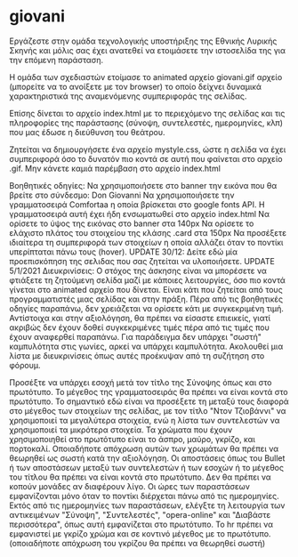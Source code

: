 # giovani

Εργάζεστε στην ομάδα τεχνολογικής υποστήριξης της Εθνικής Λυρικής Σκηνής και μόλις σας έχει ανατεθεί να ετοιμάσετε την ιστοσελίδα της για την επόμενη παράσταση.

Η ομάδα των σχεδιαστών ετοίμασε το animated αρχείο giovani.gif αρχείο (μπορείτε να το ανοίξετε με τον browser) το οποίο δείχνει δυναμικά χαρακτηριστικά της αναμενόμενης συμπεριφοράς της σελίδας.

Επίσης δίνεται το αρχείο index.html με το περιεχόμενο της σελίδας και τις πληροφορίες της παράστασης (σύνοψη, συντελεστές, ημερομηνίες, κλπ) που μας έδωσε η διεύθυνση του θεάτρου.

Ζητείται να δημιουργήσετε ένα αρχείο mystyle.css, ώστε η σελίδα να έχει συμπεριφορά όσο το δυνατόν πιο κοντά σε αυτή που φαίνεται στο αρχείο .gif. Μην κάνετε καμιά παρέμβαση στο αρχείο index.html

Βοηθητικές οδηγίες:
Να χρησιμοποιήσετε στο banner την εικόνα που θα βρείτε στο σύνδεσμο: Don Giovanni
Να χρησιμοποιήσετε την γραμματοσειρά Comfortaa η οποία βρίσκεται στο google fonts API. Η γραμματοσειρά αυτή έχει ήδη ενσωματωθεί στο αρχείο index.html
Να ορίσετε το ύψος της εικόνας στο banner στα 140px
Να ορίσετε το ελάχιστο πλάτος του στοιχείου της κλάσης .card στα 150px
Να προσέξετε ιδιαίτερα τη συμπεριφορά των στοιχείων η οποία αλλάζει όταν το ποντίκι υπερίπταται πάνω τους (hover).
UPDATE 30/12: Δείτε εδώ μία προεπισκόπηση της σελιδας που σας ζητείται να υλοποιήσετε.
UPDATE 5/1/2021 Διευκρινίσεις:
Ο στόχος της άσκησης είναι να μπορέσετε να φτιάξετε τη ζητούμενη σελίδα μαζί με κάποιες λειτουργίες, όσο πιο κοντά γίνεται στο animated αρχείο που δίνεται. Είναι κάτι που ζητείται από τους προγραμματιστές μιας σελίδας και στην πράξη. Πέρα από τις βοηθητικές οδηγίες παραπάνω, δεν χρειάζεται να ορίσετε κάτι με συγκεκριμένη τιμή. 
Αντίστοιχα και στην αξιολόγηση, θα πρέπει να είσαστε επιεικείς, γιατί ακριβώς δεν έχουν δοθεί συγκεκριμένες τιμές πέρα από τις τιμές που έχουν αναφερθεί παραπάνω. Για παράδειγμα δεν υπάρχει "σωστή" καμπυλότητα στις γωνίες, αρκεί να υπάρχει καμπυλότητα. 
Ακολουθεί μια λίστα με διευκρινίσεις όπως αυτές προέκυψαν από τη συζήτηση στο φόρουμ.

Προσέξτε να υπάρχει εσοχή μετά τον τίτλο της Σύνοψης όπως και στο πρωτότυπο.
Το μέγεθος της γραμματοσειράς θα πρέπει να είναι κοντά στο πρωτότυπο. Το σημαντικό εδώ είναι να προσέξετε τη μεταξύ τους διαφορά στο μέγεθος των στοιχείων της σελίδας, με τον τίτλο "Ντον Τζιοβάννι" να χρησιμοποιεί τα μεγαλύτερα στοιχεία, ενώ η λίστα των συντελεστών να χρησιμοποιεί τα μικρότερα στοιχεία. Τα χρώματα που έχουν χρησιμοποιηθεί στο πρωτότυπο είναι το άσπρο, μαύρο, γκρίζο, και πορτοκαλί. Οποιαδήποτε απόχρωση αυτών των χρωμάτων θα πρέπει να θεωρηθεί ως σωστή κατά την αξιολόγηση.
Οι αποστάσεις όπως του Bullet ή των αποστάσεων μεταξύ των συντελεστών ή των εσοχών ή το μέγεθος του τίτλου θα πρέπει να είναι κοντά στο πρωτότυπο. Δεν θα πρέπει να κοπούν μονάδες αν διαφέρουν λίγο.
Οι ώρες των παραστάσεων εμφανίζονται μόνο όταν το ποντίκι διέρχεται πάνω από τις ημερομηνίες.
Εκτός από τις ημερομηνίες των παραστάσεων, ελέγξτε τη λειτουργία των αντικειμένων "Σύνοψη", "Συντελεστές", "opera-online" και "Διαβάστε περισσότερα", όπως αυτή εμφανίζεται στο πρωτότυπο.
To hr πρέπει να εμφανιστεί με γκρίζο χρώμα και σε κοντινό μέγεθος με το πρωτότυπο. (οποιαδήποτε απόχρωση του γκρίζου θα πρέπει να θεωρηθεί σωστή)
